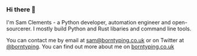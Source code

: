 ### Hi there 👋

I'm Sam Clements - a Python developer, automation engineer and open-sourcerer.
I mostly build Python and Rust libaries and command line tools.

You can contact me by email at [sam@borntyping.co.uk][email] or on Twitter at [@borntyping][twitter].
You can find out more about me on [borntyping.co.uk][site]

[site]: https://borntyping.co.uk/
[email]: mailto:sam@borntyping.co.uk
[twitter]: https://twitter.com/borntyping
